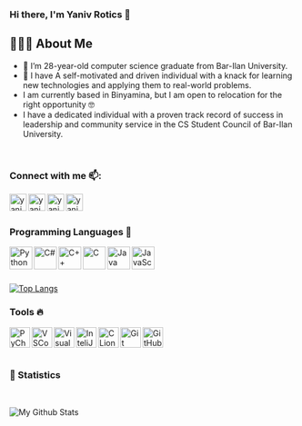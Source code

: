 <!--
**yaniv8360/yaniv8360** is a ✨ _special_ ✨ repository because its `README.md` (this file) appears on your GitHub profile.

Here are some ideas to get you started:

- 🔭 I’m currently working on ...
- 🌱 I’m currently learning ...
- 👯 I’m looking to collaborate on ...
- 🤔 I’m looking for help with ...
- 💬 Ask me about ...
- 📫 How to reach me: ...
- 😄 Pronouns: ...
- ⚡ Fun fact: ...
-->

### Hi there, I'm Yaniv Rotics 👋 <p align="right"></p>

## 👨🏻‍💻 About Me
- 🌱 I’m 28-year-old computer science graduate from Bar-Ilan University.
- 🥅 I have A self-motivated and driven individual with a knack for learning new technologies and applying them to real-world problems.
-  I am currently based in Binyamina, but I am open to relocation for the right opportunity 🤓
- I have a dedicated individual with a proven track record of success in leadership and community service in the CS Student Council of Bar-Ilan University.
<br/>

### Connect with me 📫:

[<img align="left" alt="yaniv8360 | LinkedIn" width="30px" src="https://cdn.jsdelivr.net/gh/devicons/devicon/icons/linkedin/linkedin-original.svg" />][linkedin]
[<img align="left" alt="yaniv8360 | Facebook" width="30px" src="https://cdn.jsdelivr.net/gh/devicons/devicon/icons/facebook/facebook-original.svg" />][facebook]
[<img align="left" alt="yaniv8360 | Instagram" width="30px" src="https://cdn.jsdelivr.net/npm/simple-icons@v3/icons/instagram.svg" />][instagram]
[<img align="left" alt="yaniv8360 | Twitter" width="30px" src="https://cdn.jsdelivr.net/gh/devicons/devicon/icons/twitter/twitter-original.svg" />][twitter]

<br/>
<br/>

### Programming Languages 🚀

[<img align="left" alt="Python" width="40px" src="https://cdn.jsdelivr.net/gh/devicons/devicon/icons/python/python-original.svg"/>][github]
[<img align="left" alt="C#" width="40px" src="https://cdn.jsdelivr.net/gh/devicons/devicon/icons/csharp/csharp-original.svg"/>][github]
[<img align="left" alt="C++" width="40px" src="https://cdn.jsdelivr.net/gh/devicons/devicon/icons/c/c-original.svg"/>][github]
[<img align="left" alt="C" width="40px" src="https://cdn.jsdelivr.net/gh/devicons/devicon/icons/cplusplus/cplusplus-original.svg"/>][github]
[<img align="left" alt="Java" width="40px" src="https://cdn.jsdelivr.net/gh/devicons/devicon/icons/java/java-original.svg"/>][github]
[<img align="left" alt="JavaScript" width="40px" src="https://cdn.jsdelivr.net/gh/devicons/devicon/icons/javascript/javascript-original.svg" />][github]

<br/>
<br/>
<br/>


[![Top Langs](https://github-readme-stats.vercel.app/api/top-langs/?username=yaniv8360&layout=compact&hide=css,html)](https://github.com/yaniv8360/github-readme-stats)

### Tools 🔥

[<img alt="PyCharm" align="left" width="36px" src="https://user-images.githubusercontent.com/57855070/98332075-a4b2b580-2006-11eb-95ff-906388b38446.png"/>][github]
[<img alt="VSCode" align="left" width="36px" src="https://cdn.jsdelivr.net/gh/devicons/devicon/icons/vscode/vscode-original.svg"/>][github]
[<img alt="VisualStudio" align="left" width="36px" src="https://cdn.jsdelivr.net/gh/devicons/devicon/icons/visualstudio/visualstudio-plain.svg"/>][github]
[<img alt="InteliJ" align="left" width="36px" src="https://user-images.githubusercontent.com/57855070/98331898-3a017a00-2006-11eb-938a-eb22d38f9f57.png"/>][github]
[<img alt="CLion" align="left" width="36px" src="https://user-images.githubusercontent.com/57855070/98332831-1dfed800-2008-11eb-85dc-9925b457b3d4.png"/>][github]
[<img alt="Git" align="left" width="36px" src="https://user-images.githubusercontent.com/57855070/98332575-94e7a100-2007-11eb-9c2b-81ad2d1d04f1.png"/>][github]
[<img alt="GitHub" align="left" width="36px" src="https://user-images.githubusercontent.com/57855070/98332622-ad57bb80-2007-11eb-8ecb-9bd68aefeef6.png"/>][github]

<br/>
<br/>
<br/>

### 🔢 Statistics
<br/>

![My Github Stats](https://github-readme-stats.vercel.app/api?username=yaniv8360&count_private=true&show_icons=true&theme=dracula)

[twitter]: https://twitter.com/yaniv8360
[facebook]: https://www.facebook.com/profile.php?id=100000566021003
[instagram]: https://www.instagram.com/yaniv.rotics/
[linkedin]: https://www.linkedin.com/in/yaniv-rotics/
[github]:  https://github.com/yaniv8360
